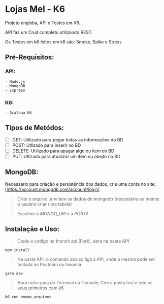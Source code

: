 # Lojas Mel - K6

Projeto engloba, API e Testes em K6...

API faz um Crud completo utilizando REST.

Os Testes em k6 feitos em k6 são: Smoke, Spike e Stress

## Pré-Requisitos:

### API:
    - Node.js
    - MongoDB
    - Express

### K6:
    - Grafana K6

## Tipos de Metódos:

- [ ] GET: Utilizado para pegar todas as informações do BD
- [ ] POST: Utlizado para inserir no BD
- [ ] DELETE: Utilizado para apagar algo ou item do BD
- [ ] PUT: Utlizado para atualizar um item ou obejto no BD

## MongoDB:

Necessário para criação e persistência dos dados, crie uma conta no site: [https://account.mongodb.com/account/login]

> Criar o arquivo .env tem os dados do mongodb (necessário ao menos o usuário criar uma tabela)
>
> Escolher o *MONGO_URI* e a *PORTA*

## Instalação e Uso:

> Copie o código na branch api (Fork), abra na pasta API

`npm install`

> Na pasta API, o comando abaixo liga a API, onde a mesma pode ser testada no Postman ou Insomia

`yarn dev`

> Abra outra guia do Terminal ou Console, Crie a pasta *test* e crie os seus primeiros com k6

`k6 run <nome_arquivo>`
